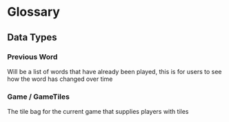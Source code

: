# Glossary

## Data Types

### Previous Word
Will be a list of words that have already been played, this is for users to see how the word has changed over time

### Game / GameTiles
The tile bag for the current game that supplies players with tiles